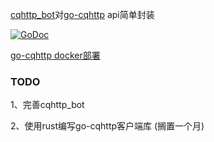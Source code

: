 [cqhttp_bot](https://github.com/Rehtt/qbot/tree/master/cqhttp_bot)对[go-cqhttp](https://github.com/Mrs4s/go-cqhttp) api简单封装

[![GoDoc](https://img.shields.io/badge/godoc-reference-blue.svg)](http://godoc.org/github.com/Rehtt/qbot/cqhttp_bot)


[go-cqhttp docker部署](https://github.com/Rehtt/qbot/tree/master/go-cqhttp_docker_deployment)


### TODO
1、完善cqhttp_bot

2、使用rust编写go-cqhttp客户端库 (搁置一个月)